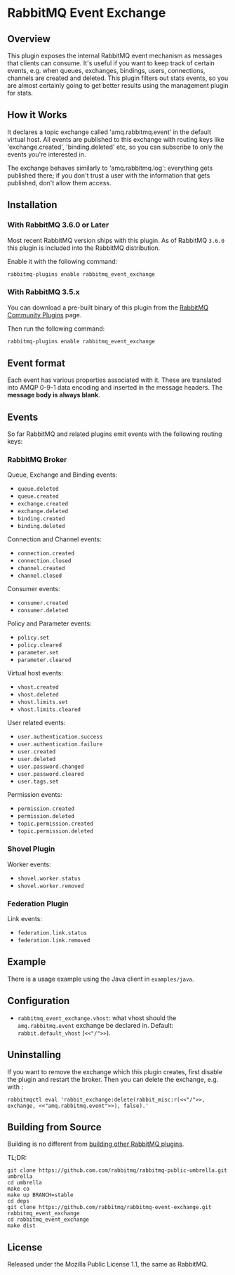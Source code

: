 # RabbitMQ Event Exchange

## Overview

This plugin exposes the internal RabbitMQ event mechanism as messages that clients
can consume. It's useful
if you want to keep track of certain events, e.g. when queues, exchanges, bindings, users,
connections, channels are created and deleted. This plugin filters out stats
events, so you are almost certainly going to get better results using
the management plugin for stats.

## How it Works

It declares a topic exchange called 'amq.rabbitmq.event' in the default
virtual host. All events are published to this exchange with routing
keys like 'exchange.created', 'binding.deleted' etc, so you can
subscribe to only the events you're interested in.

The exchange behaves similarly to 'amq.rabbitmq.log': everything gets
published there; if you don't trust a user with the information that
gets published, don't allow them access.


## Installation

### With RabbitMQ 3.6.0 or Later

Most recent RabbitMQ version ships with this plugin.
As of RabbitMQ `3.6.0` this plugin is included into the RabbitMQ distribution.

Enable it with the following command:

```bash
rabbitmq-plugins enable rabbitmq_event_exchange
```

### With RabbitMQ 3.5.x

You can download a pre-built binary of this plugin from
the [RabbitMQ Community Plugins](http://www.rabbitmq.com/community-plugins.html) page.

Then run the following command:

```bash
rabbitmq-plugins enable rabbitmq_event_exchange
```

## Event format

Each event has various properties associated with it. These are
translated into AMQP 0-9-1 data encoding and inserted in the message headers. The
**message body is always blank**.

## Events

So far RabbitMQ and related plugins emit events with the following routing keys:

### RabbitMQ Broker

Queue, Exchange and Binding events:

 * `queue.deleted`
 * `queue.created`
 * `exchange.created`
 * `exchange.deleted`
 * `binding.created`
 * `binding.deleted`

Connection and Channel events:

 * `connection.created`
 * `connection.closed`
 * `channel.created`
 * `channel.closed`

Consumer events:

 * `consumer.created`
 * `consumer.deleted`

Policy and Parameter events:

 * `policy.set`
 * `policy.cleared`
 * `parameter.set`
 * `parameter.cleared`

Virtual host events:

 * `vhost.created`
 * `vhost.deleted`
 * `vhost.limits.set`
 * `vhost.limits.cleared`

User related events:

 * `user.authentication.success`
 * `user.authentication.failure`
 * `user.created`
 * `user.deleted`
 * `user.password.changed`
 * `user.password.cleared`
 * `user.tags.set`

Permission events:

 * `permission.created`
 * `permission.deleted`
 * `topic.permission.created`
 * `topic.permission.deleted`

### Shovel Plugin

Worker events:

 * `shovel.worker.status`
 * `shovel.worker.removed`

### Federation Plugin

Link events:

 * `federation.link.status`
 * `federation.link.removed`

## Example

There is a usage example using the Java client in `examples/java`.


## Configuration

 * `rabbitmq_event_exchange.vhost`: what vhost should the `amq.rabbitmq.event` exchange be declared in. Default: `rabbit.default_vhost` (`<<"/">>`).


## Uninstalling

If you want to remove the exchange which this plugin creates, first
disable the plugin and restart the broker. Then you can delete the exchange,
e.g. with :

    rabbitmqctl eval 'rabbit_exchange:delete(rabbit_misc:r(<<"/">>, exchange, <<"amq.rabbitmq.event">>), false).'


## Building from Source

Building is no different from [building other RabbitMQ plugins](http://www.rabbitmq.com/plugin-development.html).

TL;DR:

    git clone https://github.com.com/rabbitmq/rabbitmq-public-umbrella.git umbrella
    cd umbrella
    make co
    make up BRANCH=stable
    cd deps
    git clone https://github.com/rabbitmq/rabbitmq-event-exchange.git rabbitmq_event_exchange
    cd rabbitmq_event_exchange
    make dist


## License

Released under the Mozilla Public License 1.1,
the same as RabbitMQ.
